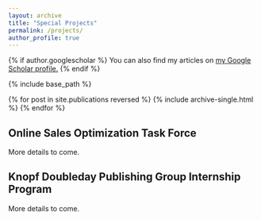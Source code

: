 ```yaml
---
layout: archive
title: "Special Projects"
permalink: /projects/
author_profile: true
---
```


{% if author.googlescholar %}
  You can also find my articles on <u><a href="{{author.googlescholar}}">my Google Scholar profile</a>.</u>
{% endif %}

{% include base_path %}

{% for post in site.publications reversed %}
  {% include archive-single.html %}
{% endfor %}

## Online Sales Optimization Task Force

More details to come.

## Knopf Doubleday Publishing Group Internship Program

More details to come.
